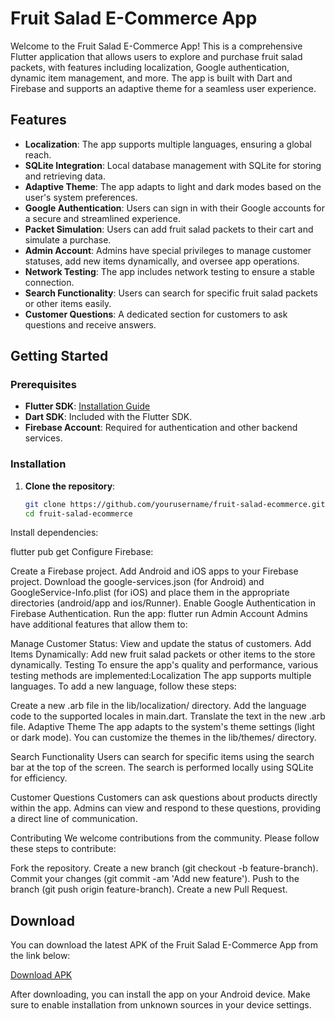 # Fruit Salad E-Commerce App

Welcome to the Fruit Salad E-Commerce App! This is a comprehensive Flutter application that allows users to explore and purchase fruit salad packets, with features including localization, Google authentication, dynamic item management, and more. The app is built with Dart and Firebase and supports an adaptive theme for a seamless user experience.

## Features

- **Localization**: The app supports multiple languages, ensuring a global reach.
- **SQLite Integration**: Local database management with SQLite for storing and retrieving data.
- **Adaptive Theme**: The app adapts to light and dark modes based on the user's system preferences.
- **Google Authentication**: Users can sign in with their Google accounts for a secure and streamlined experience.
- **Packet Simulation**: Users can add fruit salad packets to their cart and simulate a purchase.
- **Admin Account**: Admins have special privileges to manage customer statuses, add new items dynamically, and oversee app operations.
- **Network Testing**: The app includes network testing to ensure a stable connection.
- **Search Functionality**: Users can search for specific fruit salad packets or other items easily.
- **Customer Questions**: A dedicated section for customers to ask questions and receive answers.

## Getting Started

### Prerequisites

- **Flutter SDK**: [Installation Guide](https://flutter.dev/docs/get-started/install)
- **Dart SDK**: Included with the Flutter SDK.
- **Firebase Account**: Required for authentication and other backend services.

### Installation

1. **Clone the repository**:
   ```bash
   git clone https://github.com/yourusername/fruit-salad-ecommerce.git
   cd fruit-salad-ecommerce
Install dependencies:

flutter pub get
Configure Firebase:

Create a Firebase project.
Add Android and iOS apps to your Firebase project.
Download the google-services.json (for Android) and GoogleService-Info.plist (for iOS) and place them in the appropriate directories (android/app and ios/Runner).
Enable Google Authentication in Firebase Authentication.
Run the app:
flutter run
Admin Account
Admins have additional features that allow them to:

Manage Customer Status: View and update the status of customers.
Add Items Dynamically: Add new fruit salad packets or other items to the store dynamically.
Testing
To ensure the app's quality and performance, various testing methods are implemented:Localization
The app supports multiple languages. To add a new language, follow these steps:

Create a new .arb file in the lib/localization/ directory.
Add the language code to the supported locales in main.dart.
Translate the text in the new .arb file.
Adaptive Theme
The app adapts to the system's theme settings (light or dark mode). You can customize the themes in the lib/themes/ directory.

Search Functionality
Users can search for specific items using the search bar at the top of the screen. The search is performed locally using SQLite for efficiency.

Customer Questions
Customers can ask questions about products directly within the app. Admins can view and respond to these questions, providing a direct line of communication.

Contributing
We welcome contributions from the community. Please follow these steps to contribute:

Fork the repository.
Create a new branch (git checkout -b feature-branch).
Commit your changes (git commit -am 'Add new feature').
Push to the branch (git push origin feature-branch).
Create a new Pull Request.
## Download

You can download the latest APK of the Fruit Salad E-Commerce App from the link below:

[Download APK](https://www.upload-apk.com/ar/IPNcPZiZjNPvxHJ)

After downloading, you can install the app on your Android device. Make sure to enable installation from unknown sources in your device settings.
